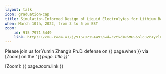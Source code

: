 ```yaml
---
layout: talk
icon: graduation-cap
title: Simulation-Informed Design of Liquid Electrolytes for Lithium Batteries
when: March 10th, 2022, from 3 to 5 pm EST
zoom:
    id: 915 7971 5449
    link: https://cmu.zoom.us/j/91579715449?pwd=c2tvdzNhMG5aSlZ3ZzJyYlFGR2dydz09
---
```



Please join us for Yumin Zhang’s Ph.D. defense on {{ page.when }} via [Zoom] on the "*{{ page. title }}*"

[Zoom]: {{ page.zoom.link }}
